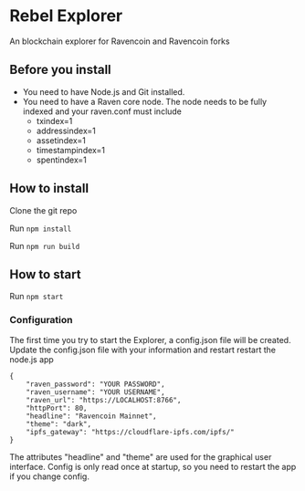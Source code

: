 # Rebel Explorer
An blockchain explorer for Ravencoin and Ravencoin forks

## Before you install
- You need to have Node.js and Git installed.
- You need to have a Raven core node.
The node needs to be fully indexed and your raven.conf must include
    * txindex=1
    * addressindex=1
    * assetindex=1
    * timestampindex=1
    * spentindex=1

## How to install
Clone the git repo

Run `npm install`

Run `npm run build`

## How to start

Run `npm start`
### Configuration

The first time you try to start the Explorer, a config.json file will be created.
Update the config.json file with your information and restart restart the node.js app
```
{
    "raven_password": "YOUR PASSWORD",
    "raven_username": "YOUR USERNAME",
    "raven_url": "https://LOCALHOST:8766",
    "httpPort": 80,
    "headline": "Ravencoin Mainnet",
    "theme": "dark",
    "ipfs_gateway": "https://cloudflare-ipfs.com/ipfs/"
}
```

The attributes "headline" and "theme" are used for the graphical user interface. Config is only read once at startup, so you need to restart the app if you change config. 



 







